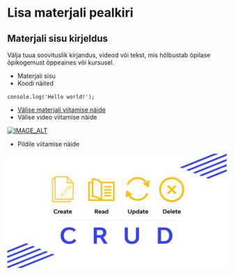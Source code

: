 # Lisa materjali pealkiri

## Materjali sisu kirjeldus

Välja tuua soovituslik kirjandus, videod või tekst, mis hõlbustab õpilase õpikogemust õppeaines või kursusel.

- Materjali sisu
- Koodi näited

```
console.log('Hello world!');
```

- [Välise materjali viitamise näide](https://sisesta-link-siia.ee)
- Välise video viitamise näide

[![IMAGE_ALT](https://img.youtube.com/vi/UmX4kyB2wfg/0.jpg)](https://www.youtube.com/watch?v=UmX4kyB2wfg)

- Pildile viitamise näide

![crud](/Pildid/crud.png)
